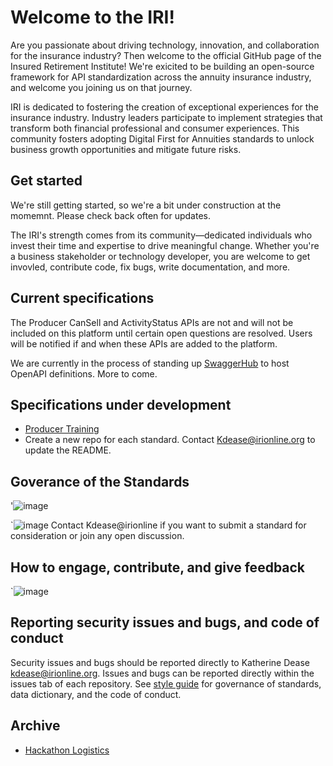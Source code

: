 # Welcome to the IRI!

Are you passionate about driving technology, innovation, and collaboration for the insurance industry? Then welcome to the official GitHub page of the Insured Retirement Institute! We're exicited to be building an open-source framework for API standardization across the annuity insurance industry, and welcome you joining us on that journey.

IRI is dedicated to fostering the creation of exceptional experiences for the insurance industry. Industry leaders participate to implement strategies that transform both financial professional and consumer experiences. This community fosters adopting Digital First for Annuities standards to unlock business growth opportunities and mitigate future risks. 

## Get started

We're still getting started, so we're a bit under construction at the momemnt. Please check back often for updates.

The IRI's strength comes from its community—dedicated individuals who invest their time and expertise to drive meaningful change. Whether you're a business stakeholder or technology developer, you are welcome to get invovled, contribute code, fix bugs, write documentation, and more.

## Current specifications
The Producer CanSell and ActivityStatus APIs are not and will not be included on this platform until certain open questions are resolved. Users will be notified if and when these APIs are added to the platform.

We are currently in the process of standing up [SwaggerHub](https://wwww.swaggerhub.com) to host OpenAPI definitions. More to come.

## Specifications under development
- [Producer Training](https://github.com/Insured-Retirement-Institute/Producer-Training)
- Create a new repo for each standard. Contact Kdease@irionline.org to update the README.

## Goverance of the Standards 
'![image](https://github.com/user-attachments/assets/2dab2fdd-9d25-47e4-8348-a7e568176d66)

`![image](https://github.com/user-attachments/assets/7aea5d11-e6f0-4df6-9617-352472297add)
Contact Kdease@irionline if you want to submit a standard for consideration or join any open discussion.

## How to engage, contribute, and give feedback

`![image](https://github.com/user-attachments/assets/ffedfd24-f0b3-4a6c-b624-c7ea3344e2cf)

## Reporting security issues and bugs, and code of conduct

Security issues and bugs should be reported directly to Katherine Dease kdease@irionline.org. Issues and bugs can be reported directly within the issues tab of each repository. See [style guide](https://github.com/Insured-Retirement-Institute/Style-Guide) for governance of standards, data dictionary, and the code of conduct.

## Archive
- [Hackathon Logistics](https://github.com/Insured-Retirement-Institute/Hackathon)
